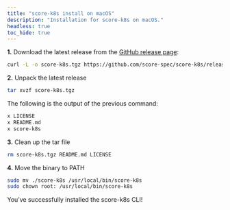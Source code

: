 ```yaml
---
title: "score-k8s install on macOS"
description: "Installation for score-k8s on macOS."
headless: true
toc_hide: true
---
```


**1.** Download the latest release from the [GitHub release page](https://github.com/score-spec/score-k8s/releases):

```bash
curl -L -o score-k8s.tgz https://github.com/score-spec/score-k8s/releases/download/<x.y.z>/score-k8s_<x.y.z>_<os_system>.tar.gz
```

**2.** Unpack the latest release

```bash
tar xvzf score-k8s.tgz
```

The following is the output of the previous command:

```bash
x LICENSE
x README.md
x score-k8s
```

**3.** Clean up the tar file

```bash
rm score-k8s.tgz README.md LICENSE
```

**4.** Move the binary to PATH

```bash
sudo mv ./score-k8s /usr/local/bin/score-k8s
sudo chown root: /usr/local/bin/score-k8s
```

You’ve successfully installed the score-k8s CLI!
